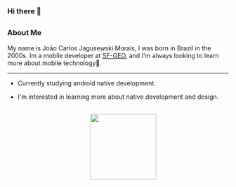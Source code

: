 ### Hi there 👋
##
### About Me
  My name is João Carlos Jagusewski Morais, I was born in Brazil in the 2000s. Im a mobile developer at [SF-GEO](https://sulflorestas.com.br/), and I'm always looking to learn more about mobile technology📱.
  
***
- Currently studying android native development.
- I'm interested in learning more about native development and design.

  <br>
  <div style="align-items: center; justify-content: center; display: flex;">
  <a href="https://github.com/joao91carlosGit">
    <img  height="150em" src="https://github-readme-stats.vercel.app/api?username=joao91carlosGit&show_icons=true&theme=tokyonight&include_all_commits=true&count_private=true"/>
    
  </div>
